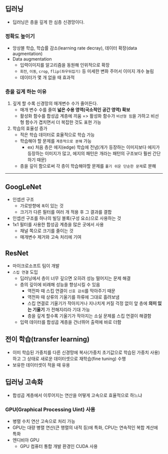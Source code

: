 ## 딥러닝
- 딥러닝은 층을 깊게 한 심층 신경망이다.

### 정확도 높이기
- 앙상블 학습, 학습률 감소(learning rate decray), 데이터 확장(data augmentation)
- Data augmentation
	- 입력이미지를 알고리즘을 동원해 인위적으로 확장
	- `회전`, `이동`, `crop`, `flip(좌우뒤집기)` 등 미세한 변화 주어서 이미지 개수 늘림
	- 데이터가 몇 개 없을 때 효과적

### 층을 깊게 하는 이유
1. 깊게 할 수록 신경망의 매개변수 수가 줄어든다.
	- 매개 변수 수를 줄여 __넓은 수용 영역(국소적인 공간 영역) 확보__
	- 활성화 함수를 합성곱 계층에 끼움 => 활성화 함수가 `비선형 힘`을 가하고 비선형 함수가 겹치면서 더 복잡한 것도 표현 가능
2. 학습의 효율성 증가
	- 적은 학습 데이터로 효율적으로 학습 가능
	- 학습해야 할 문제를 `계층적으로 분해` 가능
		- ex) 처음 층은 에지(edge) 학습에 전념(개가 등장하는 이미지보다 에지가 등장하는 이미지가 많고, 에지의 패턴은 개라는 패턴의 구조보다 훨씬 간단하기 때문)
	- 층을 깊이 함으로써 각 층이 학습해야할 문제를 `풀기 쉬운 단순한 문제`로 분해

***

## GoogLeNet
- 인셉션 구조 
	- 가로방향에 `폭`이 있는 것
	- 크기가 다른 필터를 여러 개 적용 후 그 결과를 결합
- 인셉션 구조를 하나의 빌딩 블록(구성 요소)으로 사용하는 것
- 1x1 필터를 사용한 합성곱 계층을 많은 곳에서 사용 
	- 채널 쪽으로 크기를 줄이는 것
	- 매개변수 제거와 고속 처리에 기여

## ResNet
- 마이크로소프트 팀이 개발
- `스킵 연결` 도입
	- 딥러닝에서 층이 너무 깊으면 오히려 성능 떨어지는 문제 해결
	- 층의 깊이에 비례해 성능을 향상시킬 수 있음
		- 역전파 때 스킵 연결이 `신호 감쇠`를 막아주기 때문
		- 역전파 때 상류의 기울기를 하류에 그대로 흘려보냄
		- 스킵 연결로 기울기가 작아지거나 지나치게 커질 걱정 없이 앞 층에 __의미 있는 기울기__ 가 전해지리라 기대 가능
		- 층을 깊게 할수록 기울기가 작아지는 소실 문제를 스킵 연결이 해결함
	- 입력 데이터를 합성곱 계층을 건너뛰어 출력에 바로 더함

## 전이 학습(transfer learning)
- 이미 학습된 가중치를 다른 신경망에 복사(가중치 초기값으로 학습된 가중치 사용)하고 그 상태로 새로운 데이터셋으로 재학습(fine tuning) 수행
- 보유한 데이터셋이 적을 때 유용

## 딥러닝 고속화
- 합성곱 계층에서 이루어지는 연산을 어떻게 고속으로 효율적으로 하느냐

### GPU(Graphical Processing Uint) 사용
- 병렬 수치 연산 고속으로 처리 가능
- GPU는 대량 병렬 연산(큰 행렬의 내적 등)에 특화, CPU는 연속적인 복합 계산에 특화
- 엔디비아 GPU 
	- GPU 컴퓨터 통합 개발 환경인 CUDA 사용
	



